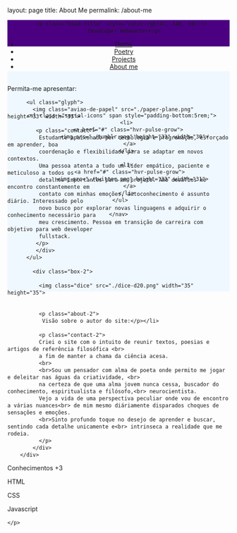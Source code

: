 layout: page
title: About Me
permalink: /about-me

<!Doctype html>
<link href="https://fonts.googleapis.com/css2?family=Birthstone&display=swap" rel="stylesheet">
<link href="https://fonts.googleapis.com/css2?family=Akronim&display=swap" rel="stylesheet"> 
<link href="https://fonts.googleapis.com/css2?family=Birthstone+Bounce:wght@500&display=swap" rel="stylesheet">
<link href="https://fonts.googleapis.com/css2?family=Gemunu+Libre&display=swap" rel="stylesheet">
<link href="https://fonts.googleapis.com/css2?family=IM+Fell+English+SC&display=swap" rel="stylesheet"> 
<link href="https://fonts.googleapis.com/css2?family=Zilla+Slab:ital@1&display=swap" rel="stylesheet"> 
<link href="https://fonts.googleapis.com/css2?family=Mukta:wght@600&display=swap" rel="stylesheet"> 
<link href="https://fonts.googleapis.com/css2?family=Lobster+Two&display=swap" rel="stylesheet"> 
<link href="https://fonts.googleapis.com/css2?family=Libre+Baskerville&display=swap" rel="stylesheet"> 
<html>
<head>
<meta charset="UTF-8">
<meta name="viewport" content="width=device-width, initial-scale=1.0">
<link rel="stylesheet" href="http://maxcdn.bootstrapcdn.com/bootstrap/3.3.4/css/bootstrap.min.css"> 
<link rel="stylesheet" href="https://cdnjs.cloudflare.com/ajax/libs/font-awesome/5.11.2/css/all.css">
<link href="style.css" rel="stylesheet">
<link href="css/hover.css" rel="stylesheet">

</head>

<body>
  <header style="background-color: #4B0082; height: 60px; width: 100%;">
    
      <p class="head-title" style="color:rgb(41, 140, 19);">
        Developer Webmaster</p>
      
  
   <nav class="navbar" style="padding-bottom:5rem;">
        <ul class="menu" span style="padding-bottom: 5rem;">
          <li><a id="home" href="Home">Home</a></li>
          <li><a id="poetry" href="./Project 1.html">Poetry</a></li>
          <li><a id="projects" href="projects">Projects</a></li>
          <li><a id="about-me" href="./Contact Page.html">About me</a></li>
        </ul>
    
      <ul class ="social-icons" span style="padding-bottom:5rem;">
         <li>
           <a href="#" class="hvr-pulse-grow"> 
              <img src="./tumblr.png" height="33" width="30">
           </a>
         </li>
    
         <li>
           <a href="#" class="hvr-pulse-grow">
             <img src="./twitter.png" height="33" width="31">
           </a>
         </li>
     </ul>
  
    </nav>
  </header>
  
  
  <section class="section-scrollbar" style="background-color:#F0F8FF; height:500px; width:100%;">
    <div class="container-area">
     <img class="pic">
      <div class="box">   
        <p class="about">Permita-me apresentar:</p> 
            
          <ul class="glyph">        
            <img class="aviao-de-papel" src="./paper-plane.png" height="33" width="33">

             <p class="contact">
              Estudante apaixonado por tecnologia e programação, esforçado em aprender, boa
              coordenação e flexibilidade para se adaptar em novos contextos.
              Uma pessoa atenta a tudo um líder empático, paciente e meticuloso a todos os
              detalhes importantes para um projeto. Amo desafios me encontro constantemente em
              contato com minhas emoções, autoconhecimento é assunto diário. Interessado pelo
              novo busco por explorar novas linguagens e adquirir o conhecimento necessário para
              meu crescimento. Pessoa em transição de carreira com objetivo para web developer
              fullstack.
             </p> 
             </div>
          </ul>

            <div class="box-2">
         
              <img class="dice" src="./dice-d20.png" width="35" height="35">
              
              
              <p class="about-2">
               Visão sobre o autor do site:</p></li>
              
              <p class="contact-2">
              Criei o site com o intuito de reunir textos, poesias e artigos de referência filosófica <br>
              a fim de manter a chama da ciência acesa. 
              <br>
              <br>Sou um pensador com alma de poeta onde permito me jogar e deleitar nas águas da criatividade, <br>
              na certeza de que uma alma jovem nunca cessa, buscador do conhecimento, espiritualista e filósofo,<br> neurocientista.
              Vejo a vida de uma perspectiva peculiar onde vou de encontro a várias nuances<br> de mim mesmo diáriamente disparados choques de sensações e emoções. 
              <br>Sinto profundo toque no desejo de aprender e buscar, sentindo cada detalhe unicamente e<br> intrinseca a realidade que me rodeia.
              </p>
            </div>
        </div>

<div class="box-3">
  <p class="about3">
  Conhecimentos +3
  </p>

  <p class="about4">
HTML 

CSS 

Javascript 

    </p>
  </div>
</section>

<!--
  <article style="width: 100%; height: 300px; background-color:#F0F8FF;">
  
    <div id="imgcontainer">
     <div class="img2">
      </div>
       </div>
    </article>
  -->

 
</body>

</html>
